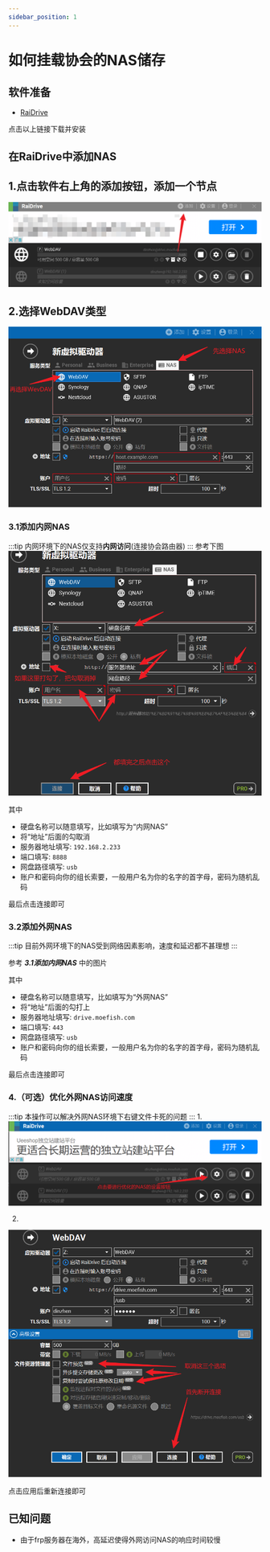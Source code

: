 ```yaml
---
sidebar_position: 1
---
```


# 如何挂载协会的NAS储存

## 软件准备

  - [RaiDrive](https://app.raidrive.com/d86ea6fa40f74010914976063f94774b/release/stable/RaiDrive_2023.2.55_x64.exe)

  点击以上链接下载并安装
## 在RaiDrive中添加NAS

## 1.点击软件右上角的添加按钮，添加一个节点
![Snipaste_2023-06-07_15-07-22.png](images%2FNAS%2FSnipaste_2023-06-07_15-07-22.png)

## 2.选择WebDAV类型
![Snipaste_2023-06-07_15-15-40.png](images%2FNAS%2FSnipaste_2023-06-07_15-15-40.png)

### 3.1添加内网NAS

:::tip
内网环境下的NAS仅支持**内网访问**(连接协会路由器)
:::
参考下图
![Snipaste_2023-06-07_15-20-39.png](images%2FNAS%2FSnipaste_2023-06-07_15-20-39.png)

其中
- 硬盘名称可以随意填写，比如填写为“内网NAS”
- 将“地址”后面的勾取消
- 服务器地址填写: `192.168.2.233`
- 端口填写: `8888`
- 网盘路径填写: `usb`
- 账户和密码向你的组长索要，一般用户名为你的名字的首字母，密码为随机乱码 

最后点击连接即可

### 3.2添加外网NAS

:::tip
目前外网环境下的NAS受到网络因素影响，速度和延迟都不甚理想
:::

参考  ***3.1添加内网NAS***  中的图片

其中
- 硬盘名称可以随意填写，比如填写为“外网NAS”
- 将“地址”后面的勾打上
- 服务器地址填写: `drive.moefish.com`
- 端口填写: `443`
- 网盘路径填写: `usb`
- 账户和密码向你的组长索要，一般用户名为你的名字的首字母，密码为随机乱码

最后点击连接即可

### 4.（可选）优化外网NAS访问速度

:::tip
本操作可以解决外网NAS环境下右键文件卡死的问题
:::
1.
![Snipaste_2023-06-07_15-31-42.png](images%2FNAS%2FSnipaste_2023-06-07_15-31-42.png)

2.

![Snipaste_2023-06-07_15-33-39.png](images%2FNAS%2FSnipaste_2023-06-07_15-33-39.png)

点击应用后重新连接即可

## 已知问题

  - 由于frp服务器在海外，高延迟使得外网访问NAS的响应时间较慢


